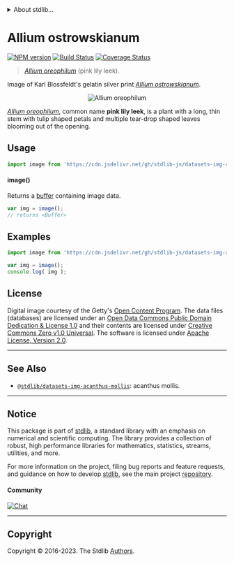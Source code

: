 <!--

@license Apache-2.0

Copyright (c) 2018 The Stdlib Authors.

Licensed under the Apache License, Version 2.0 (the "License");
you may not use this file except in compliance with the License.
You may obtain a copy of the License at

   http://www.apache.org/licenses/LICENSE-2.0

Unless required by applicable law or agreed to in writing, software
distributed under the License is distributed on an "AS IS" BASIS,
WITHOUT WARRANTIES OR CONDITIONS OF ANY KIND, either express or implied.
See the License for the specific language governing permissions and
limitations under the License.

-->


<details>
  <summary>
    About stdlib...
  </summary>
  <p>We believe in a future in which the web is a preferred environment for numerical computation. To help realize this future, we've built stdlib. stdlib is a standard library, with an emphasis on numerical and scientific computation, written in JavaScript (and C) for execution in browsers and in Node.js.</p>
  <p>The library is fully decomposable, being architected in such a way that you can swap out and mix and match APIs and functionality to cater to your exact preferences and use cases.</p>
  <p>When you use stdlib, you can be absolutely certain that you are using the most thorough, rigorous, well-written, studied, documented, tested, measured, and high-quality code out there.</p>
  <p>To join us in bringing numerical computing to the web, get started by checking us out on <a href="https://github.com/stdlib-js/stdlib">GitHub</a>, and please consider <a href="https://opencollective.com/stdlib">financially supporting stdlib</a>. We greatly appreciate your continued support!</p>
</details>

# Allium ostrowskianum

[![NPM version][npm-image]][npm-url] [![Build Status][test-image]][test-url] [![Coverage Status][coverage-image]][coverage-url] <!-- [![dependencies][dependencies-image]][dependencies-url] -->

> [_Allium oreophilum_][@blossfeldt:1928b] (pink lily leek).

<section class="intro">

Image of Karl Blossfeldt's gelatin silver print [_Allium ostrowskianum_][@blossfeldt:1928b].

<!-- <image align="center" src="./data/image.jpg" alt="Allium oreophilum"> -->

<div class="image" align="center">
    <img src="https://cdn.jsdelivr.net/gh/stdlib-js/stdlib@0ecba7517853b9d2285fb7f1cc37745c3f0b335b/lib/node_modules/@stdlib/datasets/img-allium-oreophilum/data/image.jpg" alt="Allium oreophilum">
    <br>
</div>

<!-- </image> -->

[_Allium oreophilum_][@blossfeldt:1928b], common name **pink lily leek**, is a plant with a long, thin stem with tulip shaped petals and multiple tear-drop shaped leaves blooming out of the opening.

</section>

<!-- /.intro -->



<section class="usage">

## Usage

```javascript
import image from 'https://cdn.jsdelivr.net/gh/stdlib-js/datasets-img-allium-oreophilum@v0.1.0-deno/mod.js';
```

#### image()

Returns a [buffer][@stdlib/buffer/ctor] containing image data.

```javascript
var img = image();
// returns <Buffer>
```

</section>

<!-- /.usage -->

<section class="examples">

<!-- TODO: more creative example. -->

## Examples

<!-- eslint no-undef: "error" -->

```javascript
import image from 'https://cdn.jsdelivr.net/gh/stdlib-js/datasets-img-allium-oreophilum@v0.1.0-deno/mod.js';

var img = image();
console.log( img );
```

</section>

<!-- /.examples -->



<!-- <license> -->

## License

Digital image courtesy of the Getty's [Open Content Program][getty-open-content]. The data files (databases) are licensed under an [Open Data Commons Public Domain Dedication & License 1.0][pddl-1.0] and their contents are licensed under [Creative Commons Zero v1.0 Universal][cc0]. The software is licensed under [Apache License, Version 2.0][apache-license].

<!-- </license> -->

<!-- Section for related `stdlib` packages. Do not manually edit this section, as it is automatically populated. -->

<section class="related">

* * *

## See Also

-   <span class="package-name">[`@stdlib/datasets-img-acanthus-mollis`][@stdlib/datasets/img-acanthus-mollis]</span><span class="delimiter">: </span><span class="description">acanthus mollis.</span>

</section>

<!-- /.related -->

<!-- Section for all links. Make sure to keep an empty line after the `section` element and another before the `/section` close. -->


<section class="main-repo" >

* * *

## Notice

This package is part of [stdlib][stdlib], a standard library with an emphasis on numerical and scientific computing. The library provides a collection of robust, high performance libraries for mathematics, statistics, streams, utilities, and more.

For more information on the project, filing bug reports and feature requests, and guidance on how to develop [stdlib][stdlib], see the main project [repository][stdlib].

#### Community

[![Chat][chat-image]][chat-url]

---

## Copyright

Copyright &copy; 2016-2023. The Stdlib [Authors][stdlib-authors].

</section>

<!-- /.stdlib -->

<!-- Section for all links. Make sure to keep an empty line after the `section` element and another before the `/section` close. -->

<section class="links">

[npm-image]: http://img.shields.io/npm/v/@stdlib/datasets-img-allium-oreophilum.svg
[npm-url]: https://npmjs.org/package/@stdlib/datasets-img-allium-oreophilum

[test-image]: https://github.com/stdlib-js/datasets-img-allium-oreophilum/actions/workflows/test.yml/badge.svg?branch=v0.1.0
[test-url]: https://github.com/stdlib-js/datasets-img-allium-oreophilum/actions/workflows/test.yml?query=branch:v0.1.0

[coverage-image]: https://img.shields.io/codecov/c/github/stdlib-js/datasets-img-allium-oreophilum/main.svg
[coverage-url]: https://codecov.io/github/stdlib-js/datasets-img-allium-oreophilum?branch=main

<!--

[dependencies-image]: https://img.shields.io/david/stdlib-js/datasets-img-allium-oreophilum.svg
[dependencies-url]: https://david-dm.org/stdlib-js/datasets-img-allium-oreophilum/main

-->

[chat-image]: https://img.shields.io/gitter/room/stdlib-js/stdlib.svg
[chat-url]: https://app.gitter.im/#/room/#stdlib-js_stdlib:gitter.im

[stdlib]: https://github.com/stdlib-js/stdlib

[stdlib-authors]: https://github.com/stdlib-js/stdlib/graphs/contributors

[cli-section]: https://github.com/stdlib-js/datasets-img-allium-oreophilum#cli
[cli-url]: https://github.com/stdlib-js/datasets-img-allium-oreophilum/tree/cli
[@stdlib/datasets-img-allium-oreophilum]: https://github.com/stdlib-js/datasets-img-allium-oreophilum/tree/main

[umd]: https://github.com/umdjs/umd
[es-module]: https://developer.mozilla.org/en-US/docs/Web/JavaScript/Guide/Modules

[deno-url]: https://github.com/stdlib-js/datasets-img-allium-oreophilum/tree/deno
[umd-url]: https://github.com/stdlib-js/datasets-img-allium-oreophilum/tree/umd
[esm-url]: https://github.com/stdlib-js/datasets-img-allium-oreophilum/tree/esm
[branches-url]: https://github.com/stdlib-js/datasets-img-allium-oreophilum/blob/main/branches.md

[getty-open-content]: http://www.getty.edu/about/opencontent.html

[pddl-1.0]: http://opendatacommons.org/licenses/pddl/1.0/

[cc0]: https://creativecommons.org/publicdomain/zero/1.0

[apache-license]: https://www.apache.org/licenses/LICENSE-2.0

[@blossfeldt:1928b]: http://www.getty.edu/art/collection/objects/35448/karl-blossfeldt-allium-ostrowskianum-knoblauchpflanze-german-1928/

[@stdlib/buffer/ctor]: https://github.com/stdlib-js/buffer-ctor/tree/deno

<!-- <related-links> -->

[@stdlib/datasets/img-acanthus-mollis]: https://github.com/stdlib-js/datasets-img-acanthus-mollis/tree/deno

<!-- </related-links> -->

</section>

<!-- /.links -->
